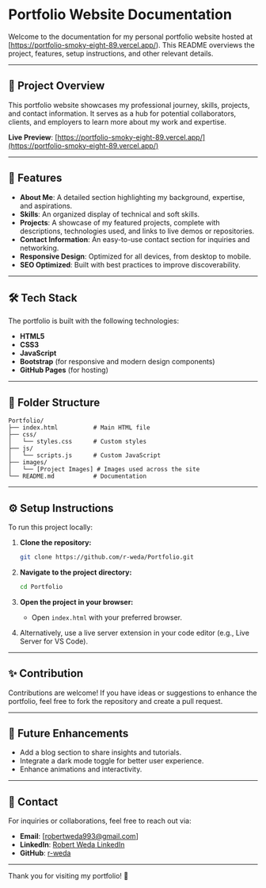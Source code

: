 # Portfolio Website Documentation

Welcome to the documentation for my personal portfolio website hosted at [https://portfolio-smoky-eight-89.vercel.app/). This README overviews the project, features, setup instructions, and other relevant details.

---

## 🚀 Project Overview

This portfolio website showcases my professional journey, skills, projects, and contact information. It serves as a hub for potential collaborators, clients, and employers to learn more about my work and expertise.

**Live Preview**: [https://portfolio-smoky-eight-89.vercel.app/](https://portfolio-smoky-eight-89.vercel.app/)

---

## 🎨 Features

- **About Me**: A detailed section highlighting my background, expertise, and aspirations.
- **Skills**: An organized display of technical and soft skills.
- **Projects**: A showcase of my featured projects, complete with descriptions, technologies used, and links to live demos or repositories.
- **Contact Information**: An easy-to-use contact section for inquiries and networking.
- **Responsive Design**: Optimized for all devices, from desktop to mobile.
- **SEO Optimized**: Built with best practices to improve discoverability.

---

## 🛠️ Tech Stack

The portfolio is built with the following technologies:

- **HTML5**
- **CSS3**
- **JavaScript**
- **Bootstrap** (for responsive and modern design components)
- **GitHub Pages** (for hosting)

---

## 📂 Folder Structure

```
Portfolio/
├── index.html          # Main HTML file
├── css/
│   └── styles.css      # Custom styles
├── js/
│   └── scripts.js      # Custom JavaScript
├── images/
│   └── [Project Images] # Images used across the site
└── README.md           # Documentation
```

---

## ⚙️ Setup Instructions

To run this project locally:

1. **Clone the repository:**
   ```bash
   git clone https://github.com/r-weda/Portfolio.git
   ```

2. **Navigate to the project directory:**
   ```bash
   cd Portfolio
   ```

3. **Open the project in your browser:**
   - Open `index.html` with your preferred browser.

4. Alternatively, use a live server extension in your code editor (e.g., Live Server for VS Code).

---

## ✨ Contribution

Contributions are welcome! If you have ideas or suggestions to enhance the portfolio, feel free to fork the repository and create a pull request.

---

## 🌟 Future Enhancements

- Add a blog section to share insights and tutorials.
- Integrate a dark mode toggle for better user experience.
- Enhance animations and interactivity.

---

## 📧 Contact

For inquiries or collaborations, feel free to reach out via:

- **Email**: [robertweda993@gmail.com]
- **LinkedIn**: [Robert Weda LinkedIn](https://www.linkedin.com/in/robert-weda-410303274/)
- **GitHub**: [r-weda](https://github.com/r-weda)

---

Thank you for visiting my portfolio! 🎉

